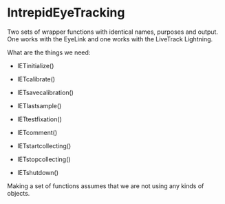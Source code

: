# IntrepidEyeTracking
Two sets of wrapper functions with identical names, purposes and output. One works with the EyeLink and one works with the LiveTrack Lightning.

What are the things we need:

- IETinitialize()
- IETcalibrate()
- IETsavecalibration()

- IETlastsample()
- IETtestfixation()
- IETcomment()

- IETstartcollecting()
- IETstopcollecting()

- IETshutdown()

Making a set of functions assumes that we are not using any kinds of objects.
